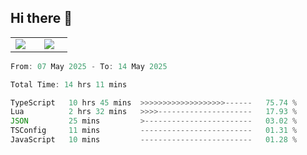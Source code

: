 ## Hi there 👋

<p align="center">
  <table align="center">
  <tr border="none">
  <td width="35%" align="center">
    <img  align="center"  src="http://github-profile-summary-cards.vercel.app/api/cards/stats?username=ricepunk&theme=github_dark" />
  </td>
    
  <td width="65%" align="center">
    <img  align="center"  src="http://github-profile-summary-cards.vercel.app/api/cards/profile-details?username=ricepunk&theme=github_dark" />
  </td>
  </tr>
  </table>
</p>

<!--START_SECTION:waka-->

```typescript
From: 07 May 2025 - To: 14 May 2025

Total Time: 14 hrs 11 mins

TypeScript   10 hrs 45 mins  >>>>>>>>>>>>>>>>>>>------   75.74 %
Lua          2 hrs 32 mins   >>>>---------------------   17.93 %
JSON         25 mins         >------------------------   03.02 %
TSConfig     11 mins         -------------------------   01.31 %
JavaScript   10 mins         -------------------------   01.28 %
```

<!--END_SECTION:waka-->
